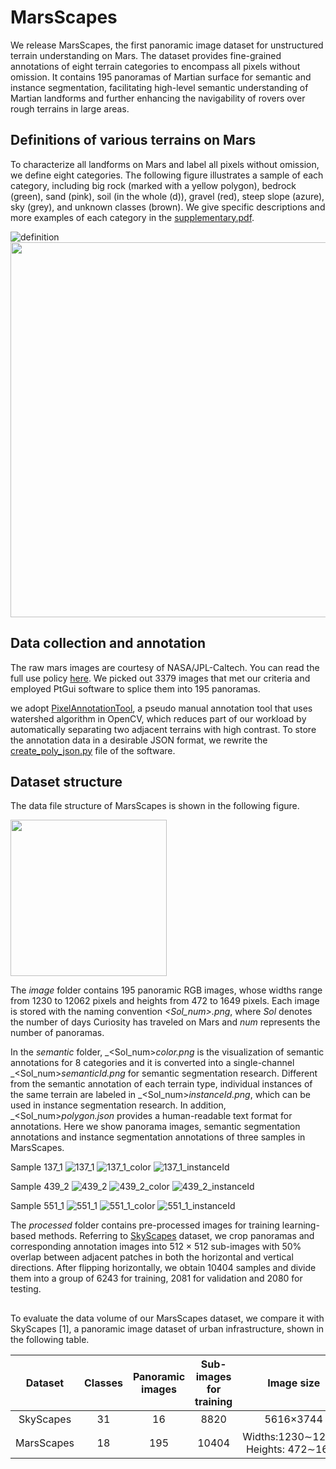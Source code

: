 # MarsScapes
We release MarsScapes, the first panoramic image dataset for unstructured terrain understanding on Mars. The dataset provides fine-grained annotations of eight terrain categories to encompass all pixels without omission. It contains 195 panoramas of Martian surface for semantic and instance segmentation, facilitating high-level semantic understanding of Martian landforms and further enhancing the navigability of rovers over rough terrains in large areas.

## Definitions of various terrains on Mars
To characterize all landforms on Mars and label all pixels without omission, we define eight categories. The following figure illustrates a sample of each category, including big rock (marked with a yellow polygon), bedrock (green), sand (pink), soil (in the whole (d)), gravel (red), steep slope (azure), sky (grey), and unknown classes (brown). We give specific descriptions and more examples of each category in the [supplementary.pdf](https://github.com/InRobots/MarsScapes/files/7965342/supplementary.pdf).

![definition](https://user-images.githubusercontent.com/33188908/151687950-12db66f5-ef5f-4c62-8298-bdaf850d1b27.png)
<img src="https://user-images.githubusercontent.com/33188908/151687950-12db66f5-ef5f-4c62-8298-bdaf850d1b27.png" width="600px">

## Data collection and annotation
The raw mars images are courtesy of NASA/JPL-Caltech. You can read the full use policy [here](https://www.jpl.nasa.gov/jpl-image-use-policy). We picked out 3379 images that met our criteria and employed PtGui software to splice them into 195 panoramas.

we adopt [PixelAnnotationTool](https://github.com/abreheret/PixelAnnotationTool), a pseudo manual annotation tool that uses watershed algorithm in OpenCV, which reduces part of our workload by automatically separating two adjacent terrains with high contrast. To store the annotation data in a desirable JSON format, we rewrite the [create_poly_json.py](https://github.com/InRobots/MarsScapes/blob/main/create_poly_json.py) file of the software.

## Dataset structure
The data file structure of MarsScapes is shown in the following figure.

<img src="https://user-images.githubusercontent.com/33188908/151687981-648783f0-fe0d-4f9a-aca0-c0f922d97c61.png" width="250px">

The _image_ folder contains 195 panoramic RGB images, whose widths range from 1230 to 12062 pixels and heights from 472 to 1649 pixels. Each image is stored with the naming convention _<Sol_num>.png_, where _Sol_ denotes the number of days Curiosity has traveled on Mars and _num_ represents the number of panoramas.

In the _semantic_ folder, _<Sol_num>_color.png_ is the visualization of semantic annotations for 8 categories and it is converted into a single-channel _<Sol_num>_semanticId.png_ for semantic segmentation research. Different from the semantic annotation of each terrain type, individual instances of the same terrain are labeled in _<Sol_num>_instanceId.png_, which can be used in instance segmentation research. In addition, _<Sol_num>_polygon.json_ provides a human-readable text format for annotations. Here we show panorama images, semantic segmentation annotations and instance segmentation annotations of three samples in MarsScapes.

Sample 137_1
![137_1](https://user-images.githubusercontent.com/33188908/151661264-eaf2bf85-1568-4f12-8543-20ee5f5198a6.png)
![137_1_color](https://user-images.githubusercontent.com/33188908/151661273-dda936f1-2877-4cd0-bb7b-d9300c861763.png)
![137_1_instanceId](https://user-images.githubusercontent.com/33188908/151661278-434f5e3e-4c85-4b29-8288-b4338a9a6236.png)

Sample 439_2
![439_2](https://user-images.githubusercontent.com/33188908/151661318-ee7ee532-4912-4f43-a872-e1968f5b54c7.png)
![439_2_color](https://user-images.githubusercontent.com/33188908/151661329-19526811-de25-4ee8-b1d9-0d46e1b9109b.png)
![439_2_instanceId](https://user-images.githubusercontent.com/33188908/151661333-14c93e3c-4767-493b-86c6-d829ce99a3ab.png)

Sample 551_1
![551_1](https://user-images.githubusercontent.com/33188908/151661347-22942ef3-a62e-4762-a6af-0e1a94fc62d7.png)
![551_1_color](https://user-images.githubusercontent.com/33188908/151661355-3965cc5a-1364-489e-8944-1e82d4e88131.png)
![551_1_instanceId](https://user-images.githubusercontent.com/33188908/151661362-ede80fff-1b52-4b29-bd10-6d9746cd43eb.png)

The _processed_ folder contains pre-processed images for training learning-based methods. Referring to [SkyScapes](chrome-extension://efaidnbmnnnibpcajpcglclefindmkaj/viewer.html?pdfurl=https%3A%2F%2Fopenaccess.thecvf.com%2Fcontent_ICCV_2019%2Fpapers%2FAzimi_SkyScapes__Fine-Grained_Semantic_Understanding_of_Aerial_Scenes_ICCV_2019_paper.pdf&clen=9005566&chunk=true) dataset, we crop panoramas and corresponding annotation images into 512 × 512 sub-images with 50\% overlap between adjacent patches in both the horizontal and vertical directions. After flipping horizontally, we obtain 10404 samples and divide them into a group of 6243 for training, 2081 for validation and 2080 for testing.


## 
To evaluate the data volume of our MarsScapes dataset, we compare it with SkyScapes [1], a panoramic image dataset of urban infrastructure, shown in the following table.

|**Dataset** | **Classes** | **Panoramic images** | **Sub-images for training** | **Image size** | **Annotated pixels** |
|:-:|:-:|:-:|:-:|:-:|:-:|
| SkyScapes | 31 | 16 | 8820 | 5616×3744 | 3.36×10<sup>8</sup> |
| MarsScapes | 18 | 195 | 10404 | Widths:1230∼12062 Heights: 472∼1649 | 3.92×10<sup>8</sup> |




